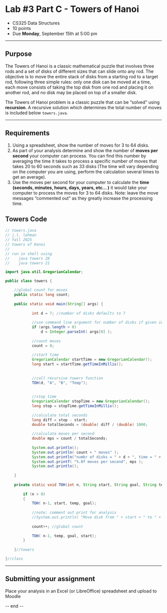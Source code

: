 # Lab #3 Part C - Towers of Hanoi
- CS325 Data Structures  
- 10 points
- Due **Monday**, September 15th at 5:00 pm

---

## Purpose

The Towers of Hanoi is a classic mathematical puzzle that involves three rods and a set of disks of different sizes
that can slide onto any rod. The objective is to move the entire stack of disks from a starting rod to a target rod, 
following three simple rules: only one disk can be moved at a time, each move consists of taking the top disk from 
one rod and placing it on another rod, and no disk may be placed on top of a smaller disk.

The Towers of Hanoi problem is a classic puzzle that can be “solved” using **recursion**. A recursive solution
which determines the total number of moves is included below `towers.java`.


---

## Requirements
1. Using a spreadsheet, show the number of moves for 3 to 64 disks.
2. As part of your analysis determine and show the number of **moves per second** your computer can process. 
You can find this number by averaging the time it takes to process a specific number of moves that takes 
20 to 60 seconds such as 33 disks (The time will vary depending on the computer you are using, perform the 
calculation several times to get an average). 
3. Use the moves per second for your computer to calculate the **time (seconds, minutes, hours, days, years, etc... )** 
it would take your computer to process the moves for 3 to 64 disks. 
Note: leave the move messages “commented out” as they greatly
increase the processing time. 


## Towers Code

```java
// towers.java
// j.l. lehman
// fall 2025
// towers of Hanoi
//
// run in shell using
//    java towers 20
//    java towers 21

import java.util.GregorianCalendar;

public class towers {

	//global count for moves
	public static long count;
	
	public static void main(String[] args) {
	
			int d = 7; //number of disks defaults to 7
			
			//use command line argument for number of disks if given ie. java towers 10
			if (args.length > 0)
				d = Integer.parseInt( args[0] );
				
			//count moves
			count = 0;
			
			//start time
			GregorianCalendar startTime = new GregorianCalendar();
			long start = startTime.getTimeInMillis();
		    
			
			//call recursive towers function
			TOH(d, "A", "B", "Temp");
	
			
			//stop time
			GregorianCalendar stopTime = new GregorianCalendar();
			long stop = stopTime.getTimeInMillis();
			
			//calculate total seconds
			long diff = stop - start;
			double totalSeconds = (double) diff / (double) 1000;
			
			//calculate moves per second
			double mps = count / totalSeconds;
			
			System.out.println();
			System.out.println( count + " moves" );
			System.out.println("numbr of disks = " + d + ", time = " + totalSeconds + " seconds");
			System.out.printf( "%.0f moves per second", mps );
			System.out.println();	
			
	}
	
	private static void TOH(int n, String start, String goal, String temp) {
		
		if (n > 0)
		{
			TOH( n-1, start, temp, goal);
			
			//note: comment out print for analysis
			//System.out.println( "Move disk from " + start + " to " + goal);
			
			count++; //global count
			
			TOH( n-1, temp, goal, start);						
		}
		
	}//towers

}//class
```

---
## Submitting your assignment

Place your analysis in an Excel (or LibreOffice) spreadsheet and upload to Moodle

-- end --
